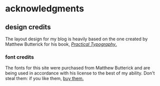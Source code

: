 # acknowledgments

## design credits
The layout design for my blog is heavily based on the one created by Matthew Butterick for his book, [_Practical Typography_.](https://practicaltypography.com)

### font credits
The fonts for this site were purchased from Matthew Butterick and are being used in accordance with his license to the best of my ability. Don't steal them: if you like them, [buy them.](https://mbtype.com)
